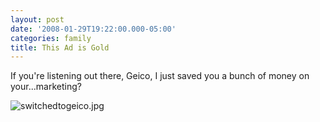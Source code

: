```yaml
---
layout: post
date: '2008-01-29T19:22:00.000-05:00'
categories: family
title: This Ad is Gold
---
```


If you're listening out there, Geico, I just saved you a bunch of money on your...marketing?

![switchedtogeico.jpg](/assets/2008/switchedtogeico.jpg)</a>